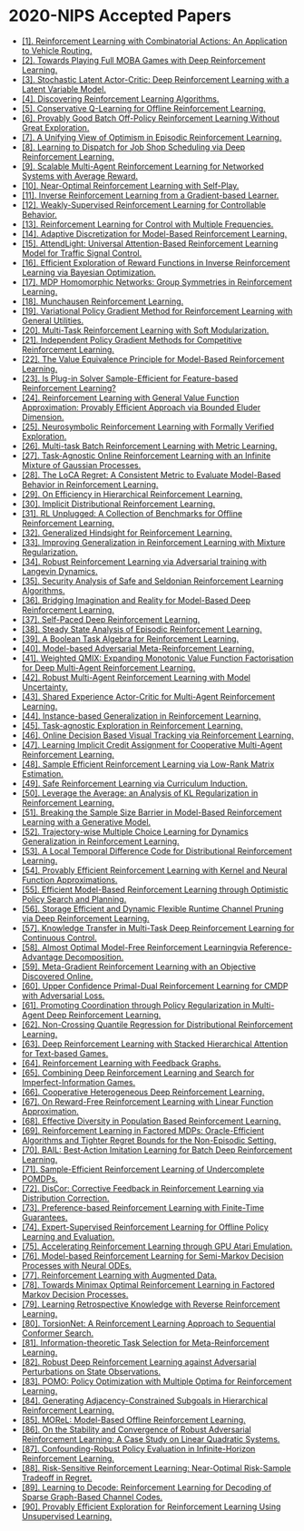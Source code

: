 # 2020-NIPS Accepted Papers

 - [[1]. Reinforcement Learning with Combinatorial Actions: An Application to Vehicle Routing.](https://proceedings.neurips.cc/paper/2020/hash/06a9d51e04213572ef0720dd27a84792-Abstract.html)
 - [[2]. Towards Playing Full MOBA Games with Deep Reinforcement Learning.](https://proceedings.neurips.cc/paper/2020/hash/06d5ae105ea1bea4d800bc96491876e9-Abstract.html)
 - [[3]. Stochastic Latent Actor-Critic: Deep Reinforcement Learning with a Latent Variable Model.](https://proceedings.neurips.cc/paper/2020/hash/08058bf500242562c0d031ff830ad094-Abstract.html)
 - [[4]. Discovering Reinforcement Learning Algorithms.](https://proceedings.neurips.cc/paper/2020/hash/0b96d81f0494fde5428c7aea243c9157-Abstract.html)
 - [[5]. Conservative Q-Learning for Offline Reinforcement Learning.](https://proceedings.neurips.cc/paper/2020/hash/0d2b2061826a5df3221116a5085a6052-Abstract.html)
 - [[6]. Provably Good Batch Off-Policy Reinforcement Learning Without Great Exploration.](https://proceedings.neurips.cc/paper/2020/hash/0dc23b6a0e4abc39904388dd3ffadcd1-Abstract.html)
 - [[7]. A Unifying View of Optimism in Episodic Reinforcement Learning.](https://proceedings.neurips.cc/paper/2020/hash/0f0e13216262f4a201bec128044dd30f-Abstract.html)
 - [[8]. Learning to Dispatch for Job Shop Scheduling via Deep Reinforcement Learning.](https://proceedings.neurips.cc/paper/2020/hash/11958dfee29b6709f48a9ba0387a2431-Abstract.html)
 - [[9]. Scalable Multi-Agent Reinforcement Learning for Networked Systems with Average Reward.](https://proceedings.neurips.cc/paper/2020/hash/168efc366c449fab9c2843e9b54e2a18-Abstract.html)
 - [[10]. Near-Optimal Reinforcement Learning with Self-Play.](https://proceedings.neurips.cc/paper/2020/hash/172ef5a94b4dd0aa120c6878fc29f70c-Abstract.html)
 - [[11]. Inverse Reinforcement Learning from a Gradient-based Learner.](https://proceedings.neurips.cc/paper/2020/hash/19aa6c6fb4ba9fcf39e893ff1fd5b5bd-Abstract.html)
 - [[12]. Weakly-Supervised Reinforcement Learning for Controllable Behavior.](https://proceedings.neurips.cc/paper/2020/hash/1bd69c7df3112fb9a584fbd9edfc6c90-Abstract.html)
 - [[13]. Reinforcement Learning for Control with Multiple Frequencies.](https://proceedings.neurips.cc/paper/2020/hash/216f44e2d28d4e175a194492bde9148f-Abstract.html)
 - [[14]. Adaptive Discretization for Model-Based Reinforcement Learning.](https://proceedings.neurips.cc/paper/2020/hash/285baacbdf8fda1de94b19282acd23e2-Abstract.html)
 - [[15]. AttendLight: Universal Attention-Based Reinforcement Learning Model for Traffic Signal Control.](https://proceedings.neurips.cc/paper/2020/hash/29e48b79ae6fc68e9b6480b677453586-Abstract.html)
 - [[16]. Efficient Exploration of Reward Functions in Inverse Reinforcement Learning via Bayesian Optimization.](https://proceedings.neurips.cc/paper/2020/hash/2bba9f4124283edd644799e0cecd45ca-Abstract.html)
 - [[17]. MDP Homomorphic Networks: Group Symmetries in Reinforcement Learning.](https://proceedings.neurips.cc/paper/2020/hash/2be5f9c2e3620eb73c2972d7552b6cb5-Abstract.html)
 - [[18]. Munchausen Reinforcement Learning.](https://proceedings.neurips.cc/paper/2020/hash/2c6a0bae0f071cbbf0bb3d5b11d90a82-Abstract.html)
 - [[19]. Variational Policy Gradient Method for Reinforcement Learning with General Utilities.](https://proceedings.neurips.cc/paper/2020/hash/30ee748d38e21392de740e2f9dc686b6-Abstract.html)
 - [[20]. Multi-Task Reinforcement Learning with Soft Modularization.](https://proceedings.neurips.cc/paper/2020/hash/32cfdce9631d8c7906e8e9d6e68b514b-Abstract.html)
 - [[21]. Independent Policy Gradient Methods for Competitive Reinforcement Learning.](https://proceedings.neurips.cc/paper/2020/hash/3b2acfe2e38102074656ed938abf4ac3-Abstract.html)
 - [[22]. The Value Equivalence Principle for Model-Based Reinforcement Learning.](https://proceedings.neurips.cc/paper/2020/hash/3bb585ea00014b0e3ebe4c6dd165a358-Abstract.html)
 - [[23]. Is Plug-in Solver Sample-Efficient for Feature-based Reinforcement Learning?](https://proceedings.neurips.cc/paper/2020/hash/43207fd5e34f87c48d584fc5c11befb8-Abstract.html)
 - [[24]. Reinforcement Learning with General Value Function Approximation: Provably Efficient Approach via Bounded Eluder Dimension.](https://proceedings.neurips.cc/paper/2020/hash/440924c5948e05070663f88e69e8242b-Abstract.html)
 - [[25]. Neurosymbolic Reinforcement Learning with Formally Verified Exploration.](https://proceedings.neurips.cc/paper/2020/hash/448d5eda79895153938a8431919f4c9f-Abstract.html)
 - [[26]. Multi-task Batch Reinforcement Learning with Metric Learning.](https://proceedings.neurips.cc/paper/2020/hash/4496bf24afe7fab6f046bf4923da8de6-Abstract.html)
 - [[27]. Task-Agnostic Online Reinforcement Learning with an Infinite Mixture of Gaussian Processes.](https://proceedings.neurips.cc/paper/2020/hash/47951a40efc0d2f7da8ff1ecbfde80f4-Abstract.html)
 - [[28]. The LoCA Regret: A Consistent Metric to Evaluate Model-Based Behavior in Reinforcement Learning.](https://proceedings.neurips.cc/paper/2020/hash/48db71587df6c7c442e5b76cc723169a-Abstract.html)
 - [[29]. On Efficiency in Hierarchical Reinforcement Learning.](https://proceedings.neurips.cc/paper/2020/hash/4a5cfa9281924139db466a8a19291aff-Abstract.html)
 - [[30]. Implicit Distributional Reinforcement Learning.](https://proceedings.neurips.cc/paper/2020/hash/4f20f7f5d2e7a1b640ebc8244428558c-Abstract.html)
 - [[31]. RL Unplugged: A Collection of Benchmarks for Offline Reinforcement Learning.](https://proceedings.neurips.cc/paper/2020/hash/51200d29d1fc15f5a71c1dab4bb54f7c-Abstract.html)
 - [[32]. Generalized Hindsight for Reinforcement Learning.](https://proceedings.neurips.cc/paper/2020/hash/57e5cb96e22546001f1d6520ff11d9ba-Abstract.html)
 - [[33]. Improving Generalization in Reinforcement Learning with Mixture Regularization.](https://proceedings.neurips.cc/paper/2020/hash/5a751d6a0b6ef05cfe51b86e5d1458e6-Abstract.html)
 - [[34]. Robust Reinforcement Learning via Adversarial training with Langevin Dynamics.](https://proceedings.neurips.cc/paper/2020/hash/5cb0e249689cd6d8369c4885435a56c2-Abstract.html)
 - [[35]. Security Analysis of Safe and Seldonian Reinforcement Learning Algorithms.](https://proceedings.neurips.cc/paper/2020/hash/65ae450c5536606c266f49f1c08321f2-Abstract.html)
 - [[36]. Bridging Imagination and Reality for Model-Based Deep Reinforcement Learning.](https://proceedings.neurips.cc/paper/2020/hash/661b1e76b95cc50a7a11a85619a67d95-Abstract.html)
 - [[37]. Self-Paced Deep Reinforcement Learning.](https://proceedings.neurips.cc/paper/2020/hash/68a9750337a418a86fe06c1991a1d64c-Abstract.html)
 - [[38]. Steady State Analysis of Episodic Reinforcement Learning.](https://proceedings.neurips.cc/paper/2020/hash/69bfa2aa2b7b139ff581a806abf0a886-Abstract.html)
 - [[39]. A Boolean Task Algebra for Reinforcement Learning.](https://proceedings.neurips.cc/paper/2020/hash/6ba3af5d7b2790e73f0de32e5c8c1798-Abstract.html)
 - [[40]. Model-based Adversarial Meta-Reinforcement Learning.](https://proceedings.neurips.cc/paper/2020/hash/73634c1dcbe056c1f7dcf5969da406c8-Abstract.html)
 - [[41]. Weighted QMIX: Expanding Monotonic Value Function Factorisation for Deep Multi-Agent Reinforcement Learning.](https://proceedings.neurips.cc/paper/2020/hash/73a427badebe0e32caa2e1fc7530b7f3-Abstract.html)
 - [[42]. Robust Multi-Agent Reinforcement Learning with Model Uncertainty.](https://proceedings.neurips.cc/paper/2020/hash/774412967f19ea61d448977ad9749078-Abstract.html)
 - [[43]. Shared Experience Actor-Critic for Multi-Agent Reinforcement Learning.](https://proceedings.neurips.cc/paper/2020/hash/7967cc8e3ab559e68cc944c44b1cf3e8-Abstract.html)
 - [[44]. Instance-based Generalization in Reinforcement Learning.](https://proceedings.neurips.cc/paper/2020/hash/82674fc29bc0d9895cee346548c2cb5c-Abstract.html)
 - [[45]. Task-agnostic Exploration in Reinforcement Learning.](https://proceedings.neurips.cc/paper/2020/hash/8763d72bba4a7ade23f9ae1f09f4efc7-Abstract.html)
 - [[46]. Online Decision Based Visual Tracking via Reinforcement Learning.](https://proceedings.neurips.cc/paper/2020/hash/885b2c7a6deb4fea10f319c4ce993e02-Abstract.html)
 - [[47]. Learning Implicit Credit Assignment for Cooperative Multi-Agent Reinforcement Learning.](https://proceedings.neurips.cc/paper/2020/hash/8977ecbb8cb82d77fb091c7a7f186163-Abstract.html)
 - [[48]. Sample Efficient Reinforcement Learning via Low-Rank Matrix Estimation.](https://proceedings.neurips.cc/paper/2020/hash/8d2355364e9a2ba1f82f975414937b43-Abstract.html)
 - [[49]. Safe Reinforcement Learning via Curriculum Induction.](https://proceedings.neurips.cc/paper/2020/hash/8df6a65941e4c9da40a4fb899de65c55-Abstract.html)
 - [[50]. Leverage the Average: an Analysis of KL Regularization in Reinforcement Learning.](https://proceedings.neurips.cc/paper/2020/hash/8e2c381d4dd04f1c55093f22c59c3a08-Abstract.html)
 - [[51]. Breaking the Sample Size Barrier in Model-Based Reinforcement Learning with a Generative Model.](https://proceedings.neurips.cc/paper/2020/hash/96ea64f3a1aa2fd00c72faacf0cb8ac9-Abstract.html)
 - [[52]. Trajectory-wise Multiple Choice Learning for Dynamics Generalization in Reinforcement Learning.](https://proceedings.neurips.cc/paper/2020/hash/9739efc4f01292e764c86caa59af353e-Abstract.html)
 - [[53]. A Local Temporal Difference Code for Distributional Reinforcement Learning.](https://proceedings.neurips.cc/paper/2020/hash/9dd16e049becf4d5087c90a83fea403b-Abstract.html)
 - [[54]. Provably Efficient Reinforcement Learning with Kernel and Neural Function Approximations.](https://proceedings.neurips.cc/paper/2020/hash/9fa04f87c9138de23e92582b4ce549ec-Abstract.html)
 - [[55]. Efficient Model-Based Reinforcement Learning through Optimistic Policy Search and Planning.](https://proceedings.neurips.cc/paper/2020/hash/a36b598abb934e4528412e5a2127b931-Abstract.html)
 - [[56]. Storage Efficient and Dynamic Flexible Runtime Channel Pruning via Deep Reinforcement Learning.](https://proceedings.neurips.cc/paper/2020/hash/a914ecef9c12ffdb9bede64bb703d877-Abstract.html)
 - [[57]. Knowledge Transfer in Multi-Task Deep Reinforcement Learning for Continuous Control.](https://proceedings.neurips.cc/paper/2020/hash/acab0116c354964a558e65bdd07ff047-Abstract.html)
 - [[58]. Almost Optimal Model-Free Reinforcement Learningvia Reference-Advantage Decomposition.](https://proceedings.neurips.cc/paper/2020/hash/ad71c82b22f4f65b9398f76d8be4c615-Abstract.html)
 - [[59]. Meta-Gradient Reinforcement Learning with an Objective Discovered Online.](https://proceedings.neurips.cc/paper/2020/hash/ae3d525daf92cee0003a7f2d92c34ea3-Abstract.html)
 - [[60]. Upper Confidence Primal-Dual Reinforcement Learning for CMDP with Adversarial Loss.](https://proceedings.neurips.cc/paper/2020/hash/ae95296e27d7f695f891cd26b4f37078-Abstract.html)
 - [[61]. Promoting Coordination through Policy Regularization in Multi-Agent Deep Reinforcement Learning.](https://proceedings.neurips.cc/paper/2020/hash/b628386c9b92481fab68fbf284bd6a64-Abstract.html)
 - [[62]. Non-Crossing Quantile Regression for Distributional Reinforcement Learning.](https://proceedings.neurips.cc/paper/2020/hash/b6f8dc086b2d60c5856e4ff517060392-Abstract.html)
 - [[63]. Deep Reinforcement Learning with Stacked Hierarchical Attention for Text-based Games.](https://proceedings.neurips.cc/paper/2020/hash/bf65417dcecc7f2b0006e1f5793b7143-Abstract.html)
 - [[64]. Reinforcement Learning with Feedback Graphs.](https://proceedings.neurips.cc/paper/2020/hash/c41dd99a69df04044aa4e33ece9c9249-Abstract.html)
 - [[65]. Combining Deep Reinforcement Learning and Search for Imperfect-Information Games.](https://proceedings.neurips.cc/paper/2020/hash/c61f571dbd2fb949d3fe5ae1608dd48b-Abstract.html)
 - [[66]. Cooperative Heterogeneous Deep Reinforcement Learning.](https://proceedings.neurips.cc/paper/2020/hash/ca3a9be77f7e88708afb20c8cdf44b60-Abstract.html)
 - [[67]. On Reward-Free Reinforcement Learning with Linear Function Approximation.](https://proceedings.neurips.cc/paper/2020/hash/ce4449660c6523b377b22a1dc2da5556-Abstract.html)
 - [[68]. Effective Diversity in Population Based Reinforcement Learning.](https://proceedings.neurips.cc/paper/2020/hash/d1dc3a8270a6f9394f88847d7f0050cf-Abstract.html)
 - [[69]. Reinforcement Learning in Factored MDPs: Oracle-Efficient Algorithms and Tighter Regret Bounds for the Non-Episodic Setting.](https://proceedings.neurips.cc/paper/2020/hash/d3b1fb02964aa64e257f9f26a31f72cf-Abstract.html)
 - [[70]. BAIL: Best-Action Imitation Learning for Batch Deep Reinforcement Learning.](https://proceedings.neurips.cc/paper/2020/hash/d55cbf210f175f4a37916eafe6c04f0d-Abstract.html)
 - [[71]. Sample-Efficient Reinforcement Learning of Undercomplete POMDPs.](https://proceedings.neurips.cc/paper/2020/hash/d783823cc6284b929c2cd8df2167d212-Abstract.html)
 - [[72]. DisCor: Corrective Feedback in Reinforcement Learning via Distribution Correction.](https://proceedings.neurips.cc/paper/2020/hash/d7f426ccbc6db7e235c57958c21c5dfa-Abstract.html)
 - [[73]. Preference-based Reinforcement Learning with Finite-Time Guarantees.](https://proceedings.neurips.cc/paper/2020/hash/d9d3837ee7981e8c064774da6cdd98bf-Abstract.html)
 - [[74]. Expert-Supervised Reinforcement Learning for Offline Policy Learning and Evaluation.](https://proceedings.neurips.cc/paper/2020/hash/daf642455364613e2120c636b5a1f9c7-Abstract.html)
 - [[75]. Accelerating Reinforcement Learning through GPU Atari Emulation.](https://proceedings.neurips.cc/paper/2020/hash/e4d78a6b4d93e1d79241f7b282fa3413-Abstract.html)
 - [[76]. Model-based Reinforcement Learning for Semi-Markov Decision Processes with Neural ODEs.](https://proceedings.neurips.cc/paper/2020/hash/e562cd9c0768d5464b64cf61da7fc6bb-Abstract.html)
 - [[77]. Reinforcement Learning with Augmented Data.](https://proceedings.neurips.cc/paper/2020/hash/e615c82aba461681ade82da2da38004a-Abstract.html)
 - [[78]. Towards Minimax Optimal Reinforcement Learning in Factored Markov Decision Processes.](https://proceedings.neurips.cc/paper/2020/hash/e61eaa38aed621dd776d0e67cfeee366-Abstract.html)
 - [[79]. Learning Retrospective Knowledge with Reverse Reinforcement Learning.](https://proceedings.neurips.cc/paper/2020/hash/e6cbc650cd5798a05dfd0f51d14cde5c-Abstract.html)
 - [[80]. TorsionNet: A Reinforcement Learning Approach to Sequential Conformer Search.](https://proceedings.neurips.cc/paper/2020/hash/e904831f48e729f9ad8355a894334700-Abstract.html)
 - [[81]. Information-theoretic Task Selection for Meta-Reinforcement Learning.](https://proceedings.neurips.cc/paper/2020/hash/ec3183a7f107d1b8dbb90cb3c01ea7d5-Abstract.html)
 - [[82]. Robust Deep Reinforcement Learning against Adversarial Perturbations on State Observations.](https://proceedings.neurips.cc/paper/2020/hash/f0eb6568ea114ba6e293f903c34d7488-Abstract.html)
 - [[83]. POMO: Policy Optimization with Multiple Optima for Reinforcement Learning.](https://proceedings.neurips.cc/paper/2020/hash/f231f2107df69eab0a3862d50018a9b2-Abstract.html)
 - [[84]. Generating Adjacency-Constrained Subgoals in Hierarchical Reinforcement Learning.](https://proceedings.neurips.cc/paper/2020/hash/f5f3b8d720f34ebebceb7765e447268b-Abstract.html)
 - [[85]. MOReL: Model-Based Offline Reinforcement Learning.](https://proceedings.neurips.cc/paper/2020/hash/f7efa4f864ae9b88d43527f4b14f750f-Abstract.html)
 - [[86]. On the Stability and Convergence of Robust Adversarial Reinforcement Learning: A Case Study on Linear Quadratic Systems.](https://proceedings.neurips.cc/paper/2020/hash/fb2e203234df6dee15934e448ee88971-Abstract.html)
 - [[87]. Confounding-Robust Policy Evaluation in Infinite-Horizon Reinforcement Learning.](https://proceedings.neurips.cc/paper/2020/hash/fd4f21f2556dad0ea8b7a5c04eabebda-Abstract.html)
 - [[88]. Risk-Sensitive Reinforcement Learning: Near-Optimal Risk-Sample Tradeoff in Regret.](https://proceedings.neurips.cc/paper/2020/hash/fdc42b6b0ee16a2f866281508ef56730-Abstract.html)
 - [[89]. Learning to Decode: Reinforcement Learning for Decoding of Sparse Graph-Based Channel Codes.](https://proceedings.neurips.cc/paper/2020/hash/fdd5b16fc8134339089ef25b3cf0e588-Abstract.html)
 - [[90]. Provably Efficient Exploration for Reinforcement Learning Using Unsupervised Learning.](https://proceedings.neurips.cc/paper/2020/hash/fe73f687e5bc5280214e0486b273a5f9-Abstract.html)
